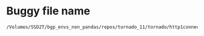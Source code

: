 # Buggy file name

```text
/Volumes/SSD2T/bgp_envs_non_pandas/repos/tornado_11/tornado/http1connection.py
```
